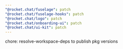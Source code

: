 ```yaml
---
"@rocket.chat/fuselage": patch
"@rocket.chat/fuselage-hooks": patch
"@rocket.chat/logo": patch
"@rocket.chat/onboarding-ui": patch
"@rocket.chat/ui-kit": patch
---
```


chore: resolve-workspace-deps to publish pkg versions
